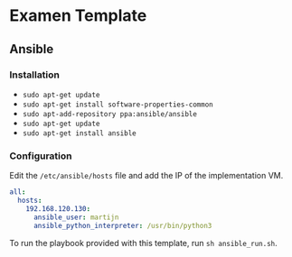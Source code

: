 # Examen Template

## Ansible

### Installation

- `sudo apt-get update`
- `sudo apt-get install software-properties-common`
- `sudo apt-add-repository ppa:ansible/ansible`
- `sudo apt-get update`
- `sudo apt-get install ansible`

### Configuration

Edit the `/etc/ansible/hosts` file and add the IP of the implementation VM.

```yaml
all:
  hosts:
    192.168.120.130:
      ansible_user: martijn
      ansible_python_interpreter: /usr/bin/python3
```

To run the playbook provided with this template, run `sh ansible_run.sh`.
